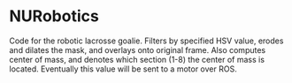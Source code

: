 # NURobotics

Code for the robotic lacrosse goalie. Filters by specified HSV value, erodes and dilates the mask, and overlays onto original frame. Also computes center of mass, and denotes which section (1-8) the center of mass is located. Eventually this value will be sent to a motor over ROS.
